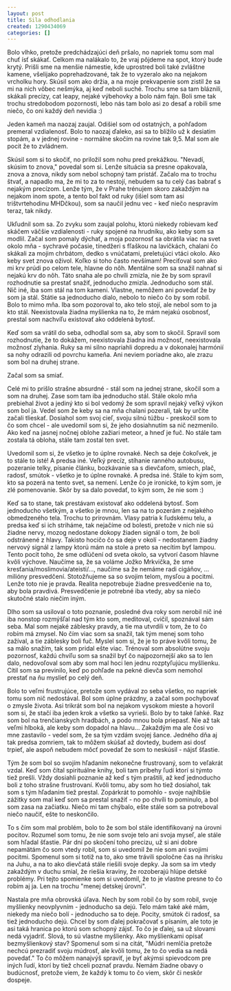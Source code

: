 ```yaml
---
layout: post
title: Sila odhodlania
created: 1290434069
categories: []
---
```

Bolo vlhko, pretože predchádzajúci deň pršalo, no napriek tomu som mal chuť ísť skákať. Celkom ma nalákalo to, že vraj pôjdeme na spot, ktorý bude krytý. Prišli sme na menšie námestie, kde uprostred boli také zvláštne kamene, všelijako poprehadzované, tak že to vyzeralo ako na nejakom vrcholku hory. Skúsil som ako držia, a na moje prekvapenie som zistil že sa mi na nich vôbec nešmýka, aj keď neboli suché. Trochu sme sa tam bláznili, skákali precizy, cat leapy, nejaké výbehovky a bolo nám fajn. Boli sme tak trochu stredobodom pozornosti, lebo nás tam bolo asi zo desať a robili sme niečo, čo oni každý deň nevidia :)

Jeden kameň ma naozaj zaujal. Odišiel som od ostatných, a pohľadom premeral vzdialenosť. Bolo to naozaj ďaleko, asi sa to blížilo už k desiatim stopám, a v jednej rovine - normálne skočím na rovine tak 9,5. Mal som ale pocit že to zvládnem.
<!--break-->
Skúsil som si to skočiť, no priložil som nohu pred prekážkou. "Nevadí, skúsim to znova," povedal som si. Lenže situácia sa presne opakovala, znova a znova, nikdy som nebol schopný tam pristáť. Začalo ma to trochu štvať, a napadlo ma, že mi to za to nestojí, nebudem sa tu celý čas babrať s nejakým precízom. Lenže tým, že v Prahe trénujem skoro zakaždým na nejakom inom spote, a tento bol fakt od ruky (išiel som tam asi trištvrtehodinu MHDčkou), som sa naučil jednu vec - keď niečo nespravím teraz, tak nikdy.

Ukľudnil som sa. Zo zvyku som zaujal polohu, ktorú niekedy robievam keď skáčem väčšie vzdialenosti - ruky spojené na hrudníku, ako keby som sa modlil. Začal som pomaly dýchať, a moja pozornosť sa obrátila viac na svet okolo mňa - sychravé počasie, tínedžeri s fľaškou na lavičkách, chalani čo skákali za mojim chrbátom, dedko s vnúčatami, preletujúci vtáci okolo. Ako keby svet znova oživol. Koľko si toho často nevšímam! Preciťoval som ako mi krv prúdi po celom tele, hlavne do nôh. Mentálne som sa snažil nahnať si nejakú krv do nôh. Táto snaha ale po chvíli zmizla, nie že by som spravil rozhodnutie sa prestať snažiť, jednoducho zmizla. Jednoducho som stál. Nič iné, iba som stál na tom kameni. Vlastne, nemôžem ani povedať že by som ja stál. Státie sa jednoducho dialo, nebolo to niečo čo by som robil. Bolo to mimo mňa. Iba som pozoroval to, ako telo stojí, ale nebol som to ja kto stál. Neexistovala žiadna myšlienka na to, že mám nejakú osobnosť, prestal som nachvíľu existovať ako oddelená bytosť.

Keď som sa vrátil do seba, odhodlal som sa, aby som to skočil. Spravil som rozhodnutie, že to dokážem, neexistovala žiadna iná možnosť, neexistovala možnosť zlyhania. Ruky sa mi silno napriahli dopredu a v dokonalej harmónií sa nohy odrazili od povrchu kameňa. Ani neviem poriadne ako, ale zrazu som bol na druhej strane. 

Začal som sa smiať.

Celé mi to prišlo strašne absurdné - stál som na jednej strane, skočil som a som na druhej. Zase som tam iba jednoducho stál. Stále okolo mňa prebiehal život a jediný kto si bol vedomý že som spravil nejaký veľký výkon som bol ja. Vedel som že keby sa na mňa chalani pozerali, tak by určite začali tlieskať. Dosiahol som svoj cieľ, svoju silnú túžbu - preskočil som to čo som chcel - ale uvedomil som si, že jeho dosiahnutím sa nič nezmenilo. Ako keď na jasnej nočnej oblohe zažiari meteor, a hneď je fuč. No stále tam zostala tá obloha, stále tam zostal ten svet. 

Uvedomil som si, že všetko je to úplne rovnaké. Nech sa deje čokoľvek, je to stále to isté! A predsa iné. Veľký precíz, stíhanie ranného autobusu, pozeranie telky, písanie článku, bozkávanie sa s dievčaťom, smiech, plač, radosť, smútok - všetko je to úplne rovnaké. A predsa iné. Stále to kým som, kto sa pozerá na tento svet, sa nemení. Lenže čo je ironické, to kým som, je zlé pomenovanie. Skôr by sa dalo povedať, to kým som, že nie som :)


Keď sa to stane, tak prestávam existovať ako oddelená bytosť. Som jednoducho všetkým, a všetko je mnou, len sa na to pozerám z nejakého obmedzeného tela. Trochu to prirovnám. Vlasy patria k ľudskému telu, a predsa keď si ich striháme, tak nejačíme od bolesti, pretože v nich nie sú žiadne nervy, mozog nedostane dokopy žiaden signál o tom, že boli odstránené z hlavy. Takisto hocičo čo sa deje v okolí - nedostanem žiadny nervový signál z lampy ktorú mám na stole a preto sa necítim byť lampou. Tento pocit toho, že sme odlúčení od sveta okolo, sa vytvorí časom hlavne kvôli výchove. Naučíme sa, že sa voláme Jožko Mrkvička, že sme kresťania/moslimovia/ateisti/..., naučíme sa že nemáme radi cigáňov, ... milióny presvedčení. Stotožňujeme sa so svojim telom, mysľou a pocitmi. Lenže toto nie je pravda. Realita nepotrebuje žiadne presvedčenie na to, aby bola pravdivá. Presvedčenie je potrebné iba vtedy, aby sa niečo skutočné stalo niečim iným.

Dlho som sa usiloval o toto poznanie, posledné dva roky som nerobil nič iné iba nonstop rozmýšľal nad tým kto som, meditoval, cvičil, spoznával sám seba. Mal som nejaké záblesky pravdy, a tie ma utvrdili v tom, že to čo robím má zmysel. No čím viac som sa snažil, tak tým menej som toho zažíval, a tie záblesky boli fuč. Myslel som si, že je to práve kvôli tomu, že sa málo snažím, tak som pridal ešte viac. Trénoval som absolútne svoju pozornosť, každú chvíľu som sa snažil byť čo najpozornejší ako sa to len dalo, nedovoľoval som aby som mal hoci len jednu rozptyľujúcu myšlienku. Cítil som sa previnilo, keď po pohľade na pekné dievča som nemohol prestať na ňu myslieť po celý deň. 

Bolo to veľmi frustrujúce, pretože som vydával zo seba všetko, no napriek tomu som nič nedostával. Bol som úplne prázdny, a začal som pochybovať o zmysle života. Asi trikrát som bol na nejakom vysokom mieste a hovoril som si, že stačí iba jeden krok a všetko sa vyrieši. Bolo by to také ľahké. Raz som bol na trenčianskych hradbách, a podo mnou bola priepasť. Nie až tak veľmi hlboká, ale keby som dopadol na hlavu... Zakaždým ma ale čosi vo mne zastavilo - vedel som, že sa tým vzdám svojej šance. Jedného dňa aj tak predsa zomriem, tak to môžem skúšať až dovtedy, budem asi dosť trpieť, ale aspoň nebudem môcť povedať že som to neskúsil - nájsť šťastie. 

Tým že som bol so svojím hľadaním nekonečne frustrovaný, som to veľakrát vzdal. Keď som čítal spirituálne knihy, boli tam príbehy ľudí ktorí si týmto tiež prešli. Vždy dosiahli poznanie až keď s tým praštili, až keď jednoducho boli z toho strašne frustrovaní. Kvôli tomu, aby som ho tiež dosiahol, tak som s tým hľadaním tiež prestal. Zopárkrát to pomohlo - svoje najhlbšie zážitky som mal keď som sa prestal snažiť - no po chvíli to pominulo, a bol som zasa na začiatku. Niečo mi tam chýbalo, ešte stále som sa potreboval niečo naučiť, ešte to neskončilo. 

To s čím som mal problém, bolo to že som bol stále identifikovaný na úrovni pocitov. Rozumel som tomu, že nie som svoje telo ani svoja myseľ, ale stále som hľadal šťastie. Pár dní po skočení toho precizu, už si ani dobre nepamätám čo som vtedy robil, som si uvedomil že nie som ani svojimi pocitmi. Spomenul som si totiž na to, ako sme trávili spoločne čas na ihrisku na Juhu, a na to ako dievčatá stále riešili svoje depky. Ja som sa im vtedy zakaždým v duchu smial, že riešia kraviny, že rozoberajú hlúpe detské problémy. Pri tejto spomienke som si uvedomil, že to je vlastne presne to čo robím aj ja. Len na trochu "menej detskej úrovni". 

Nastala pre mňa obrovská úľava. Nech by som robil čo by som robil, svoje myšlienky neovplyvním - jednoducho sa dejú. Telo mám také aké mám, niekedy ma niečo bolí - jednoducho sa to deje. Pocity, smútok či radosť, sa tiež jednoducho dejú. Chcel by som ďalej pokračovať s písaním, ale toto je asi taká hranica po ktorú som schopný zájsť. To čo je ďalej, sa už slovami nedá vyjadriť. Slová, to sú vlastne myšlienky. Ako myšlienkami opísať bezmyšlienkový stav? Spomenul som si na citát, "Múdri nemlčia pretože nechcú prezradiť svoju múdrosť, ale kvôli tomu, že to čo vedia sa nedá povedať." To čo môžem nanajvýš spraviť, je byť akýmsi spievodcom pre iných ľudí, ktorí by tiež chceli poznať pravdu. Nemám žiadne obavy o budúcnosť, pretože viem, že každý k tomu to čo viem, skôr či neskôr dospeje.
